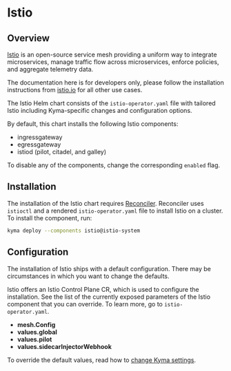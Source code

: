# Istio

## Overview

[Istio](https://istio.io/) is an open-source service mesh providing a uniform way to integrate microservices, manage traffic flow across microservices, enforce policies, and aggregate telemetry data.

The documentation here is for developers only, please follow the installation instructions from [istio.io](https://istio.io/docs/setup/install/istioctl/) for all other use cases.

The Istio Helm chart consists of the `istio-operator.yaml` file with tailored Istio including Kyma-specific changes and configuration options.

By default, this chart installs the following Istio components:

- ingressgateway
- egressgateway
- istiod (pilot, citadel, and galley)

To disable any of the components, change the corresponding `enabled` flag.

## Installation

The installation of the Istio chart requires [Reconciler](https://github.com/kyma-incubator/reconciler/tree/main/pkg/reconciler/instances/istio). Reconciler uses `istioctl` and a rendered `istio-operator.yaml` file to install Istio on a cluster. To install the component, run:

```bash
kyma deploy --components istio@istio-system
```

## Configuration

The installation of Istio ships with a default configuration. There may be circumstances in which you want to change the defaults.

Istio offers an Istio Control Plane CR, which is used to configure the installation. See the list of the currently exposed parameters of the Istio component that you can override. To learn more, go to `istio-operator.yaml`.

- **mesh.Config**
- **values.global**
- **values.pilot**
- **values.sidecarInjectorWebhook**

To override the default values, read how to [change Kyma settings](../../docs/04-operation-guides/operations/03-change-kyma-config-values.md).
